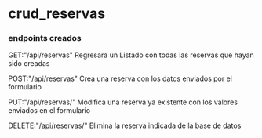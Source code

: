# crud_reservas

### endpoints creados
<p>GET:"/api/reservas" Regresara un Listado con todas las reservas que hayan sido creadas</p>
<p>POST:"/api/reservas" Crea una reserva con los datos enviados por el formulario</p>
<p>PUT:"/api/reservas/<int:pk>" Modifica una reserva ya existente con los valores enviados en el formulario</p>
<p>DELETE:"/api/reservas/<int:pk>" Elimina la reserva indicada de la base de datos</p>
